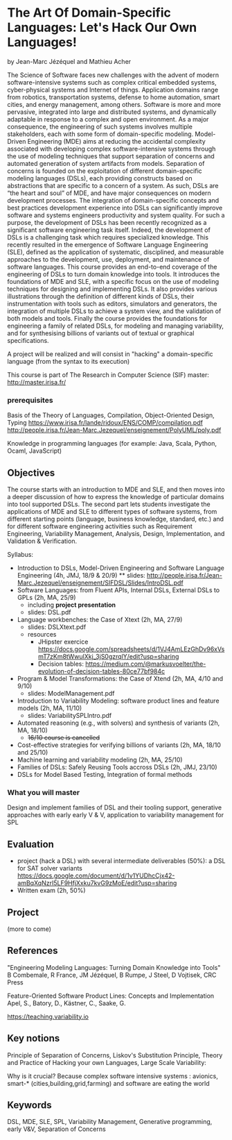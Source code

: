 # The Art Of Domain-Specific Languages: Let's Hack Our Own Languages!

by Jean-Marc Jézéquel and Mathieu Acher

The Science of Software faces new challenges with the advent of modern software-intensive systems such as complex critical embedded systems, cyber-physical systems and Internet of things. Application domains range from robotics, transportation systems, defense to home automation, smart cities, and energy management, among others. Software is more and more pervasive, integrated into large and distributed systems, and dynamically adaptable in response to a complex and open environment. As a major consequence, the engineering of such systems involves multiple stakeholders, each with some form of domain-specific modeling.
Model-Driven Engineering (MDE) aims at reducing the accidental complexity associated with developing complex software-intensive systems through the use of modeling techniques that support separation of concerns and automated generation of system artifacts from models. Separation of concerns is founded on the exploitation of different domain-specific modeling languages (DSLs), each providing constructs based on abstractions that are specific to a concern of a system. As such, DSLs are “the heart and soul” of MDE, and have major consequences on modern development processes.
The integration of domain-specific concepts and best practices development experience into DSLs can significantly improve software and systems engineers productivity and system quality. For such a purpose, the development of DSLs has been recently recognized as a significant software engineering task itself. Indeed, the development of DSLs is a challenging task which requires specialized knowledge. This recently resulted in the emergence of Software Language Engineering (SLE), defined as the application of systematic, disciplined, and measurable approaches to the development, use, deployment, and maintenance of software languages.
This course provides an end-to-end coverage of the engineering of DSLs to turn domain knowledge into tools. It introduces the foundations of MDE and SLE, with a specific focus on the use of modeling techniques for designing and implementing DSLs. It also provides various illustrations through the definition of different kinds of DSLs, their instrumentation with tools such as editors, simulators and generators, the integration of multiple DSLs to achieve a system view, and the validation of both models and tools. Finally the course provides the foundations for engineering a family of related DSLs, for modeling and managing variability, and for synthesising billions of variants out of textual or graphical specifications.

A project will be realized and will consist in "hacking" a domain-specific language (from the syntax to its execution) 

This course is part of The Research in Computer Science (SIF) master: http://master.irisa.fr/

### prerequisites
Basis of the Theory of Languages, Compilation, Object-Oriented Design, Typing
https://www.irisa.fr/lande/ridoux/ENS/COMP/compilation.pdf http://people.irisa.fr/Jean-Marc.Jezequel/enseignement/PolyUML/poly.pdf

Knowledge in programming languages (for example: Java, Scala, Python, Ocaml, JavaScript) 

## Objectives 

The course starts with an introduction to MDE and SLE, and then moves into a deeper discussion of how to express the knowledge of particular domains into tool supported DSLs. The second part lets students investigate the applications of MDE and SLE to different types of software systems, from different starting points (language, business knowledge, standard, etc.) and for different software engineering activities such as Requirement Engineering, Variability Management, Analysis, Design, Implementation, and Validation & Verification. 

Syllabus:
 * Introduction to DSLs, Model-Driven Engineering and Software Language Engineering (4h, JMJ, 18/9 & 20/9)
 ** slides: http://people.irisa.fr/Jean-Marc.Jezequel/enseignement/SIFDSL/Slides/IntroDSL.pdf 
 * Software Languages: from Fluent APIs, Internal DSLs, External DSLs to GPLs (2h, MA, 25/9)
   * including **project presentation**
   * slides: DSL.pdf 
 * Language workbenches: the Case of Xtext (2h, MA, 27/9)
   * slides: DSLXtext.pdf 
   * resources
     * JHipster exercice https://docs.google.com/spreadsheets/d/1VJ4AmLEzGhDv96xVsmT7zKm8tWwulXkj_3jS0gzrqlY/edit?usp=sharing
     * Decision tables: https://medium.com/@markusvoelter/the-evolution-of-decision-tables-80ce77bf984c
 * Program & Model Transformations: the Case of Xtend (2h, MA, 4/10 and 9/10)
   * slides: ModelManagement.pdf 
 * Introduction to Variability Modeling: software product lines and feature models (2h, MA, 11/10)
   * slides: VariabilitySPLIntro.pdf 
 * Automated reasoning (e.g., with solvers) and synthesis of variants (2h, MA, 18/10) 
   * ~~16/10 course is cancelled~~ 
 * Cost-effective strategies for verifying billions of variants (2h, MA, 18/10 and 25/10)
 * Machine learning and variability modeling (2h, MA, 25/10)
 * Families of DSLs: Safely Reusing Tools accross DSLs (2h, JMJ, 23/10)
 * DSLs for Model Based Testing, Integration of formal methods 


### What you will master	

Design and implement families of DSL and their tooling support, generative approaches with early early V & V, application to variability management for SPL

## Evaluation	
+ project (hack a DSL) with several intermediate deliverables (50%): a DSL for SAT solver variants https://docs.google.com/document/d/1v1YUDhcCjx42-amBqXqNzrI5LF9HfjXxku7kvG9zMoE/edit?usp=sharing
+ Written exam (2h, 50%) 

## Project 

(more to come)

## References	

"Engineering Modeling Languages: Turning Domain Knowledge into Tools" B Combemale, R France, JM Jézéquel, B Rumpe, J Steel, D Vojtisek, CRC Press

Feature-Oriented Software Product Lines: Concepts and Implementation
Apel, S., Batory, D., Kästner, C., Saake, G.

https://teaching.variability.io

## Key notions	

Principle of Separation of Concerns, Liskov's Substitution Principle, Theory and Practice of Hacking your own Languages, Large Scale Variability: 

Why is it crucial? 
Because complex software intensive systems : avionics, smart-* (cities,building,grid,farming) and software are eating the world

## Keywords	
DSL, MDE, SLE, SPL, Variability Management, Generative programming, early V&V, Separation of Concerns

